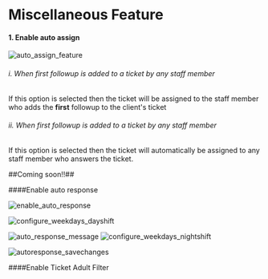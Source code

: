 # Miscellaneous Feature

#### 1. Enable auto assign

![auto_assign_feature](https://cloud.githubusercontent.com/assets/8191145/6750093/e7fb5ba8-cf1c-11e4-82f0-fbc42cf01115.png)

###### i. When first followup is added to a ticket by any staff member

If this option is selected then the ticket will be assigned to the staff member who adds the **first** followup to the client's ticket

###### ii. When first followup is added to a ticket by any staff member

If this option is selected then the ticket will automatically be assigned to any staff member who answers the ticket.

##Coming soon!!##

####Enable auto response

![enable_auto_response](https://cloud.githubusercontent.com/assets/8191145/6555094/9c787252-c688-11e4-9bdf-705c50ac3a28.png)

![configure_weekdays_dayshift](https://cloud.githubusercontent.com/assets/8191145/6555093/9c70372c-c688-11e4-9b8b-e80af89ab966.png)

![auto_response_message](https://cloud.githubusercontent.com/assets/8191145/6555095/9c7e2a8a-c688-11e4-8d45-843be6032380.png)
![configure_weekdays_nightshift](https://cloud.githubusercontent.com/assets/8191145/6555092/9c40cf96-c688-11e4-966c-09f4d3a1c5b1.png)

![autoresponse_savechanges](https://cloud.githubusercontent.com/assets/8191145/6555131/053350a0-c689-11e4-9679-48ba428ed083.png)


####Enable Ticket Adult Filter
